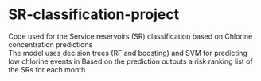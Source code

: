 # SR-classification-project
Code used for the Service reservoirs (SR) classification based on Chlorine concentration predictions  
The model uses decision trees (RF and boosting) and SVM for predicting low chlorine events in 
Based on the prediction outputs a risk ranking list of the SRs for each month
